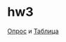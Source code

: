 # hw3
[Опрос](https://docs.google.com/forms/d/1vv1rPXVvrfdIIeII7eQf0ljTf-9adCC8bZZ0oaX3Kks/edit) и 
[Таблица](https://docs.google.com/spreadsheets/d/1HmnRe3c_wT-uLY5s4E4TsR3a268NiZqoAoY2f7pAF8Y/edit#gid=282442698)
